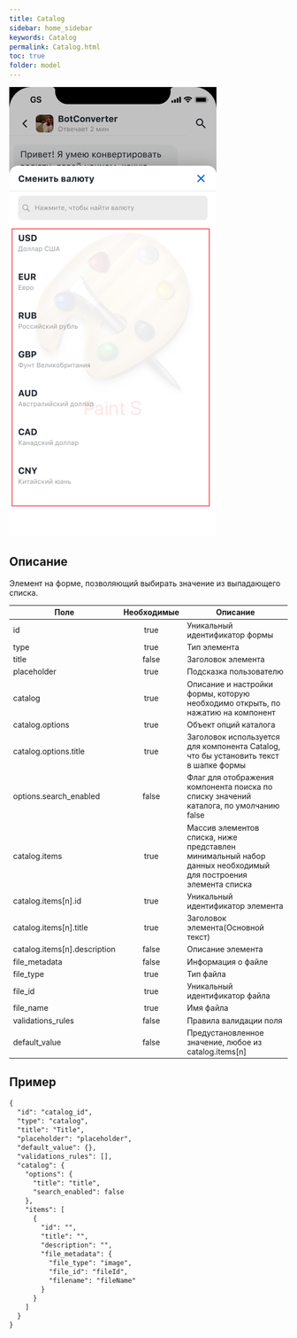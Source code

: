 ```yaml
---
title: Catalog
sidebar: home_sidebar
keywords: Catalog
permalink: Catalog.html
toc: true
folder: model
---
```


![Catalog](../../images/SimpleCatalogIOS.png "Catalog")

## Описание
Элемент на форме, позволяющий выбирать значение из выпадающего списка.

| Поле  | Необходимые  | Описание
|---|:---:|---|
| id | true | Уникальный идентификатор формы  |
| type  | true |  Тип элемента |
| title  | false |  Заголовок элемента |
| placeholder  | true |  Подсказка пользователю |
| catalog  | true |  Описание и настройки формы, которую необходимо открыть, по нажатию на компонент |
| catalog.options  | true |  Объект опций каталога |
| catalog.options.title  | true |  Заголовок используется для компонента Catalog, что бы установить текст в шапке формы |
| options.search_enabled  | false |  Флаг для отображения компонента поиска по списку значений каталога, по умолчанию false |
| catalog.items  | true |  Массив элементов списка, ниже представлен минимальный набор данных необходимый для построения элемента списка |
| catalog.items[n].id  | true |  Уникальный идентификатор элемента |
| catalog.items[n].title  | true |  Заголовок элемента(Основной текст) |
| catalog.items[n].description  | false |  Описание элемента |
| file_metadata  | false |  Информация о файле |
| file_type  | true |  Тип файла |
| file_id  | true |   Уникальный идентификатор файла |
| file_name  | true |  Имя файла |
| validations_rules  | false |  Правила валидации поля |
| default_value  | false |  Предустановленное значение, любое из catalog.items[n] |

## Пример
```
{
  "id": "catalog_id",
  "type": "catalog",
  "title": "Title",
  "placeholder": "placeholder",
  "default_value": {},
  "validations_rules": [],
  "catalog": {
    "options": {
      "title": "title",
      "search_enabled": false
    },
    "items": [
      {
        "id": "",
        "title": "",
        "description": "",
        "file_metadata": {
          "file_type": "image",
          "file_id": "fileId",
          "filename": "fileName"
        }
      }
    ]
  }
}
```
